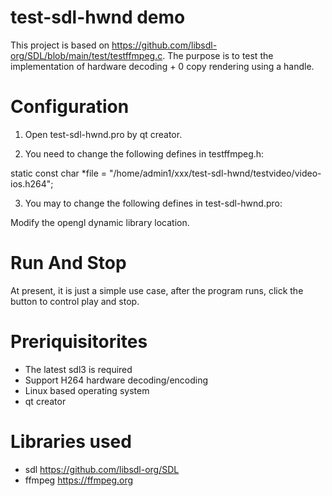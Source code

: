 # test-sdl-hwnd demo

This project is based on https://github.com/libsdl-org/SDL/blob/main/test/testffmpeg.c.
The purpose is to test the implementation of hardware decoding + 0 copy rendering using a handle.

# Configuration

1. Open test-sdl-hwnd.pro by qt creator.

2. You need to change the following defines in testffmpeg.h:

static const char *file = "/home/admin1/xxx/test-sdl-hwnd/testvideo/video-ios.h264";

3. You may to change the following defines in test-sdl-hwnd.pro:

Modify the opengl dynamic library location.


# Run And Stop
At present, it is just a simple use case, after the program runs, click the button to control play and stop.

# Preriquisitorites

* The latest sdl3 is required
* Support H264 hardware decoding/encoding
* Linux based operating system
* qt creator

# Libraries used

* sdl <https://github.com/libsdl-org/SDL>
* ffmpeg <https://ffmpeg.org>
